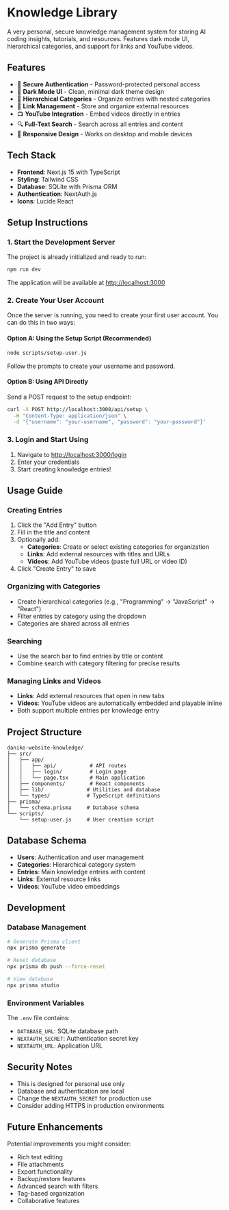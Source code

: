# Knowledge Library

A very personal, secure knowledge management system for storing AI coding insights, tutorials, and resources. Features dark mode UI, hierarchical categories, and support for links and YouTube videos.

## Features

- 🔐 **Secure Authentication** - Password-protected personal access
- 🌙 **Dark Mode UI** - Clean, minimal dark theme design
- 📁 **Hierarchical Categories** - Organize entries with nested categories
- 🔗 **Link Management** - Store and organize external resources
- 📺 **YouTube Integration** - Embed videos directly in entries
- 🔍 **Full-Text Search** - Search across all entries and content
- 📱 **Responsive Design** - Works on desktop and mobile devices

## Tech Stack

- **Frontend**: Next.js 15 with TypeScript
- **Styling**: Tailwind CSS
- **Database**: SQLite with Prisma ORM
- **Authentication**: NextAuth.js
- **Icons**: Lucide React

## Setup Instructions

### 1. Start the Development Server

The project is already initialized and ready to run:

```bash
npm run dev
```

The application will be available at [http://localhost:3000](http://localhost:3000)

### 2. Create Your User Account

Once the server is running, you need to create your first user account. You can do this in two ways:

#### Option A: Using the Setup Script (Recommended)

```bash
node scripts/setup-user.js
```

Follow the prompts to create your username and password.

#### Option B: Using API Directly

Send a POST request to the setup endpoint:

```bash
curl -X POST http://localhost:3000/api/setup \
  -H "Content-Type: application/json" \
  -d '{"username": "your-username", "password": "your-password"}'
```

### 3. Login and Start Using

1. Navigate to [http://localhost:3000/login](http://localhost:3000/login)
2. Enter your credentials
3. Start creating knowledge entries!

## Usage Guide

### Creating Entries

1. Click the "Add Entry" button
2. Fill in the title and content
3. Optionally add:
   - **Categories**: Create or select existing categories for organization
   - **Links**: Add external resources with titles and URLs
   - **Videos**: Add YouTube videos (paste full URL or video ID)
4. Click "Create Entry" to save

### Organizing with Categories

- Create hierarchical categories (e.g., "Programming" → "JavaScript" → "React")
- Filter entries by category using the dropdown
- Categories are shared across all entries

### Searching

- Use the search bar to find entries by title or content
- Combine search with category filtering for precise results

### Managing Links and Videos

- **Links**: Add external resources that open in new tabs
- **Videos**: YouTube videos are automatically embedded and playable inline
- Both support multiple entries per knowledge entry

## Project Structure

```
daniko-website-knowledge/
├── src/
│   ├── app/
│   │   ├── api/           # API routes
│   │   ├── login/         # Login page
│   │   └── page.tsx       # Main application
│   ├── components/        # React components
│   ├── lib/              # Utilities and database
│   └── types/            # TypeScript definitions
├── prisma/
│   └── schema.prisma     # Database schema
└── scripts/
    └── setup-user.js     # User creation script
```

## Database Schema

- **Users**: Authentication and user management
- **Categories**: Hierarchical category system
- **Entries**: Main knowledge entries with content
- **Links**: External resource links
- **Videos**: YouTube video embeddings

## Development

### Database Management

```bash
# Generate Prisma client
npx prisma generate

# Reset database
npx prisma db push --force-reset

# View database
npx prisma studio
```

### Environment Variables

The `.env` file contains:
- `DATABASE_URL`: SQLite database path
- `NEXTAUTH_SECRET`: Authentication secret key
- `NEXTAUTH_URL`: Application URL

## Security Notes

- This is designed for personal use only
- Database and authentication are local
- Change the `NEXTAUTH_SECRET` for production use
- Consider adding HTTPS in production environments

## Future Enhancements

Potential improvements you might consider:
- Rich text editing
- File attachments
- Export functionality
- Backup/restore features
- Advanced search with filters
- Tag-based organization
- Collaborative features

